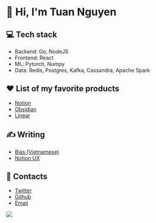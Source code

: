 #  👋 Hi, I'm Tuan Nguyen

## 💻 Tech stack

- Backend: Go, NodeJS
- Frontend: React
- ML: Pytorch, Numpy
- Data: Redis, Postgres, Kafka, Cassandra, Apache Spark

## ❤ List of my favorite products

- [Notion](https://notion.so/)
- [Obsidian](https://obsidian.md/)
- [Linear](https://linear.app/)

## ✍ Writing

* [Bias (Vietnamese)](https://gist.github.com/tuan3w/2bcf1452f864e6de1a47da8e90a9e60f)
* [Notion UX](https://gist.github.com/tuan3w/6facc711d708301c23391b4b8b257380)

## 📝 Contacts

- [Twitter](https://twitter.com/tuan3w)
- [Github](https://github.com/tuan3w)
- [Email](mailto:tuannd.dev@gmail.com)

![](https://komarev.com/ghpvc/?username=tuan3w)
